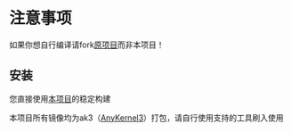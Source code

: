 # 注意事项

如果你想自行编译请fork[原项目](https://github.com/Laomaoi/Action-KernelSU-Next)而非本项目！



## 安装

您直接使用[本项目](https://github.com/mcxiaochenn/OKI_KernelSU-Next_SUSFS)的稳定构建

本项目所有镜像均为ak3（[AnyKernel3](https://github.com/osm0sis/AnyKernel3)）打包，请自行使用支持的工具刷入使用
